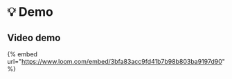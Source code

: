 # 💡 Demo

## Video demo

{% embed url="https://www.loom.com/embed/3bfa83acc9fd41b7b98b803ba9197d90" %}
